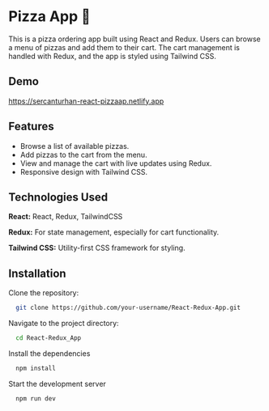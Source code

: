 
# Pizza App 🍕

This is a pizza ordering app built using React and Redux. Users can browse a menu of pizzas and add them to their cart. The cart management is handled with Redux, and the app is styled using Tailwind CSS.




## Demo

https://sercanturhan-react-pizzaap.netlify.app

  
## Features

- Browse a list of available pizzas.
- Add pizzas to the cart from the menu.
- View and manage the cart with live updates using Redux.
- Responsive design with Tailwind CSS.

  
## Technologies Used

**React:** React, Redux, TailwindCSS

**Redux:** For state management, especially for cart functionality.

**Tailwind CSS:** Utility-first CSS framework for styling.



  
## Installation

Clone the repository:

```bash
  git clone https://github.com/your-username/React-Redux-App.git
```

Navigate to the project directory:

```bash
  cd React-Redux_App
```

Install the dependencies

```bash
  npm install
```

Start the development server

```bash
  npm run dev
```

  
